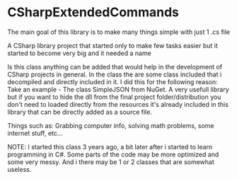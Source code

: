 # CSharpExtendedCommands
The main goal of this library is to make many things simple with just 1 .cs file

A CSharp library project that started only to make few tasks easier but it started to become very big and it needed a name

Is this class anything can be added that would help in the development of CSharp projects in general. In the class the are some class included that i decompiled and directly included in it. I did this for the following reason: Take an example - The class SimpleJSON from NuGet. A very usefull library but if you want to hide the dll from the final project folder/distribution you don't need to loaded directly from the resources it's already included in this library that can be directly added as a source file.

Things such as: Grabbing computer info, solving math problems, some internet stuff, etc...

NOTE: I started this class 3 years ago, a bit later after i started to learn programming in C#. Some parts of the code may be more optimized and some very messy. And i there may be 1 or 2 classes that are somewhat useless.
